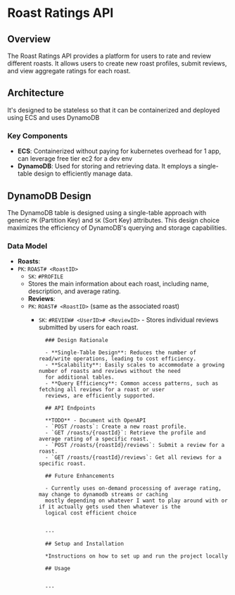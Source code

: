 # Roast Ratings API

## Overview

The Roast Ratings API provides a platform for users to rate and review different roasts. It allows users to create new roast profiles, submit reviews, and view aggregate ratings for each roast.

## Architecture

It's designed to be stateless so that it can be containerized and deployed using ECS and uses DynamoDB

### Key Components

- **ECS**: Containerized without paying for kubernetes overhead for 1 app, can leverage free tier ec2 for a dev env
- **DynamoDB**: Used for storing and retrieving data. It employs a single-table design to efficiently manage data.

## DynamoDB Design

The DynamoDB table is designed using a single-table approach with generic `PK` (Partition Key) and `SK` (Sort Key) attributes. This design choice maximizes the efficiency of DynamoDB's querying and storage capabilities.

### Data Model

- **Roasts**:
- `PK`: `ROAST#
<RoastID>`
    - `SK`: `#PROFILE`
    - Stores the main information about each roast, including name, description, and average rating.
    - **Reviews**:
    - `PK`: `ROAST#
    <RoastID>` (same as the associated roast)
        - `SK`: `#REVIEW#
        <UserID>#
            <ReviewID>`
                - Stores individual reviews submitted by users for each roast.

                ### Design Rationale

                - **Single-Table Design**: Reduces the number of read/write operations, leading to cost efficiency.
                - **Scalability**: Easily scales to accommodate a growing number of roasts and reviews without the need
                for additional tables.
                - **Query Efficiency**: Common access patterns, such as fetching all reviews for a roast or user
                reviews, are efficiently supported.

                ## API Endpoints

                **TODO** - Document with OpenAPI
                - `POST /roasts`: Create a new roast profile.
                - `GET /roasts/{roastId}`: Retrieve the profile and average rating of a specific roast.
                - `POST /roasts/{roastId}/reviews`: Submit a review for a roast.
                - `GET /roasts/{roastId}/reviews`: Get all reviews for a specific roast.

                ## Future Enhancements

                - Currently uses on-demand processing of average rating, may change to dynamodb streams or caching
                mostly depending on whatever I want to play around with or if it actually gets used then whatever is the
                logical cost efficient choice


                ---

                ## Setup and Installation

                *Instructions on how to set up and run the project locally

                ## Usage


                ---
